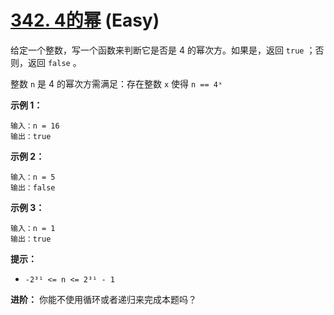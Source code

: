 # [342. 4的幂][link] (Easy)

[link]: https://leetcode.cn/problems/power-of-four/

给定一个整数，写一个函数来判断它是否是 4 的幂次方。如果是，返回 `true` ；否则，返回 `false` 。

整数 `n` 是 4 的幂次方需满足：存在整数 `x` 使得 `n == 4ˣ`

**示例 1：**

```
输入：n = 16
输出：true
```

**示例 2：**

```
输入：n = 5
输出：false
```

**示例 3：**

```
输入：n = 1
输出：true
```

**提示：**

- `-2³¹ <= n <= 2³¹ - 1`

**进阶：** 你能不使用循环或者递归来完成本题吗？
